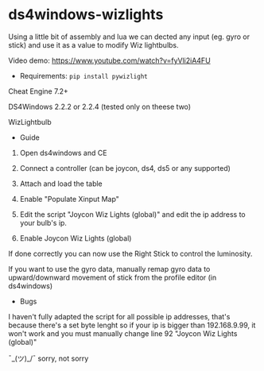 # ds4windows-wizlights
Using a little bit of assembly and lua we can dected any input (eg. gyro or stick) and use it as a value to modify Wiz lightbulbs.

Video demo: https://www.youtube.com/watch?v=fyVli2iA4FU

* Requirements:
``
pip install pywizlight
`` 

Cheat Engine 7.2+

DS4Windows 2.2.2 or 2.2.4 (tested only on theese two)

WizLightbulb

* Guide

1. Open ds4windows and CE
2. Connect a controller (can be joycon, ds4, ds5 or any supported)
3. Attach and load the table
4. Enable "Populate Xinput Map"

5. Edit the script "Joycon Wiz Lights (global)" and edit the ip address to your bulb's ip.
6. Enable Joycon Wiz Lights (global)

If done correctly you can now use the Right Stick to control the luminosity.


If you want to use the gyro data, manually remap gyro data to upward/downward movement of stick from the profile editor (in ds4windows)


* Bugs

I haven't fully adapted the script for all possible ip addresses, that's because there's a set byte lenght so if your ip is bigger than 192.168.9.99, it won't work and you must manually change line 92 "Joycon Wiz Lights (global)" 

¯\_(ツ)_/¯ sorry, not sorry
